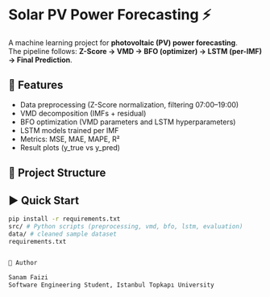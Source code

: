 # Solar PV Power Forecasting ⚡️

A machine learning project for **photovoltaic (PV) power forecasting**.  
The pipeline follows: **Z-Score → VMD → BFO (optimizer) → LSTM (per-IMF) → Final Prediction**.

## 🚀 Features
- Data preprocessing (Z-Score normalization, filtering 07:00–19:00)
- VMD decomposition (IMFs + residual)
- BFO optimization (VMD parameters and LSTM hyperparameters)
- LSTM models trained per IMF
- Metrics: MSE, MAE, MAPE, R²
- Result plots (y_true vs y_pred)

## 📂 Project Structure
## ▶️ Quick Start
```bash
pip install -r requirements.txt
src/ # Python scripts (preprocessing, vmd, bfo, lstm, evaluation)
data/ # cleaned sample dataset
requirements.txt


👤 Author

Sanam Faizi
Software Engineering Student, Istanbul Topkapı University
